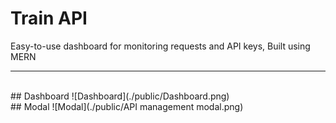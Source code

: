 # Train API
Easy-to-use dashboard for monitoring requests and API keys, Built using MERN 
<hr/>
<br/>
## Dashboard
![Dashboard](./public/Dashboard.png)
<br/>
## Modal
![Modal](./public/API management modal.png)

